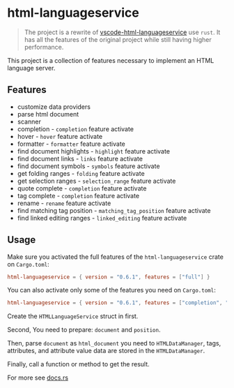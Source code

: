 # html-languageservice

> The project is a rewrite of [vscode-html-languageservice](https://github.com/Microsoft/vscode-html-languageservice) use `rust`. It has all the features of the original project while still having higher performance.

This project is a collection of features necessary to implement an HTML language server.

## Features

- customize data providers
- parse html document
- scanner
- completion - `completion` feature activate
- hover - `hover` feature activate
- formatter - `formatter` feature activate
- find document highlights - `highlight` feature activate
- find document links - `links` feature activate
- find document symbols - `symbols` feature activate
- get folding ranges - `folding` feature activate
- get selection ranges - `selection_range` feature activate
- quote complete - `completion` feature activate
- tag complete - `completion` feature activate
- rename - `rename` feature activate
- find matching tag position - `matching_tag_position` feature activate
- find linked editing ranges - `linked_editing` feature activate

## Usage

Make sure you activated the full features of the `html-languageservice` crate on `Cargo.toml`:

```toml
html-languageservice = { version = "0.6.1", features = ["full"] }
```

You can also activate only some of the features you need on `Cargo.toml`:

```toml
html-languageservice = { version = "0.6.1", features = ["completion", "hover"] }
```

Create the `HTMLLanguageService` struct in first.

Second, You need to prepare: `document` and `position`.

Then, parse `document` as `html_document` you need to `HTMLDataManager`, tags, attributes, and attribute value data are stored in the `HTMLDataManager`.

Finally, call a function or method to get the result.

For more see [docs.rs](https://docs.rs/html-languageservice/latest/html_languageservice/)
